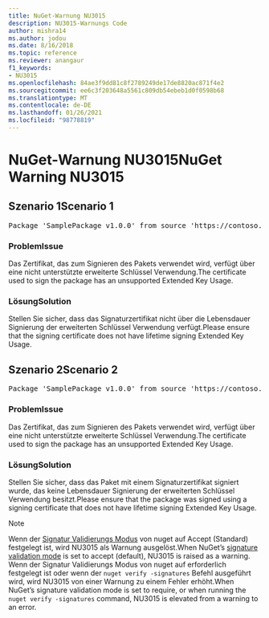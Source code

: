 ```yaml
---
title: NuGet-Warnung NU3015
description: NU3015-Warnungs Code
author: mishra14
ms.author: jodou
ms.date: 8/16/2018
ms.topic: reference
ms.reviewer: anangaur
f1_keywords:
- NU3015
ms.openlocfilehash: 84ae3f9dd81c8f2789249de17de8820ac871f4e2
ms.sourcegitcommit: ee6c3f203648a5561c809db54ebeb1d0f0598b68
ms.translationtype: MT
ms.contentlocale: de-DE
ms.lasthandoff: 01/26/2021
ms.locfileid: "98778819"
---
```

# <a name="nuget-warning-nu3015"></a><span data-ttu-id="8f63e-103">NuGet-Warnung NU3015</span><span class="sxs-lookup"><span data-stu-id="8f63e-103">NuGet Warning NU3015</span></span>

## <a name="scenario-1"></a><span data-ttu-id="8f63e-104">Szenario 1</span><span class="sxs-lookup"><span data-stu-id="8f63e-104">Scenario 1</span></span>

<pre>Package 'SamplePackage v1.0.0' from source 'https://contoso.com/index.json': The lifetime signing EKU in the primary signature's certificate is not supported.</pre>

### <a name="issue"></a><span data-ttu-id="8f63e-105">Problem</span><span class="sxs-lookup"><span data-stu-id="8f63e-105">Issue</span></span>

<span data-ttu-id="8f63e-106">Das Zertifikat, das zum Signieren des Pakets verwendet wird, verfügt über eine nicht unterstützte erweiterte Schlüssel Verwendung.</span><span class="sxs-lookup"><span data-stu-id="8f63e-106">The certificate used to sign the package has an unsupported Extended Key Usage.</span></span>


### <a name="solution"></a><span data-ttu-id="8f63e-107">Lösung</span><span class="sxs-lookup"><span data-stu-id="8f63e-107">Solution</span></span>

<span data-ttu-id="8f63e-108">Stellen Sie sicher, dass das Signaturzertifikat nicht über die Lebensdauer Signierung der erweiterten Schlüssel Verwendung verfügt.</span><span class="sxs-lookup"><span data-stu-id="8f63e-108">Please ensure that the signing certificate does not have lifetime signing Extended Key Usage.</span></span>



## <a name="scenario-2"></a><span data-ttu-id="8f63e-109">Szenario 2</span><span class="sxs-lookup"><span data-stu-id="8f63e-109">Scenario 2</span></span>

<pre>Package 'SamplePackage v1.0.0' from source 'https://contoso.com/index.json': The lifetime signing EKU in the signing certificate is not supported.</pre>

### <a name="issue"></a><span data-ttu-id="8f63e-110">Problem</span><span class="sxs-lookup"><span data-stu-id="8f63e-110">Issue</span></span>

<span data-ttu-id="8f63e-111">Das Zertifikat, das zum Signieren des Pakets verwendet wird, verfügt über eine nicht unterstützte erweiterte Schlüssel Verwendung.</span><span class="sxs-lookup"><span data-stu-id="8f63e-111">The certificate used to sign the package has an unsupported Extended Key Usage.</span></span>


### <a name="solution"></a><span data-ttu-id="8f63e-112">Lösung</span><span class="sxs-lookup"><span data-stu-id="8f63e-112">Solution</span></span>

<span data-ttu-id="8f63e-113">Stellen Sie sicher, dass das Paket mit einem Signaturzertifikat signiert wurde, das keine Lebensdauer Signierung der erweiterten Schlüssel Verwendung besitzt.</span><span class="sxs-lookup"><span data-stu-id="8f63e-113">Please ensure that the package was signed using a signing certificate that does not have lifetime signing Extended Key Usage.</span></span>


> [!Note]
> <span data-ttu-id="8f63e-114">Wenn der [Signatur Validierungs Modus](../../consume-packages/installing-signed-packages.md#configure-package-signature-requirements) von nuget auf Accept (Standard) festgelegt ist, wird NU3015 als Warnung ausgelöst.</span><span class="sxs-lookup"><span data-stu-id="8f63e-114">When NuGet’s [signature validation mode](../../consume-packages/installing-signed-packages.md#configure-package-signature-requirements) is set to accept (default), NU3015 is raised as a warning.</span></span> <span data-ttu-id="8f63e-115">Wenn der Signatur Validierungs Modus von nuget auf erforderlich festgelegt ist oder wenn der `nuget verify -signatures` Befehl ausgeführt wird, wird NU3015 von einer Warnung zu einem Fehler erhöht.</span><span class="sxs-lookup"><span data-stu-id="8f63e-115">When NuGet’s signature validation mode is set to require, or when running the `nuget verify -signatures` command, NU3015 is elevated from a warning to an error.</span></span> 
